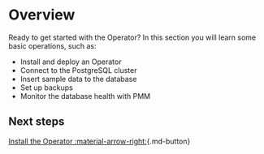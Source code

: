# Overview

Ready to get started with the Operator? In this section you will learn some basic operations, such as:

-	Install and deploy an Operator
-	Connect to the PostgreSQL cluster
-	Insert sample data to the database
-	Set up backups
-	Monitor the database health with PMM

## Next steps
 
[Install the Operator :material-arrow-right:](kubectl.md){.md-button}

